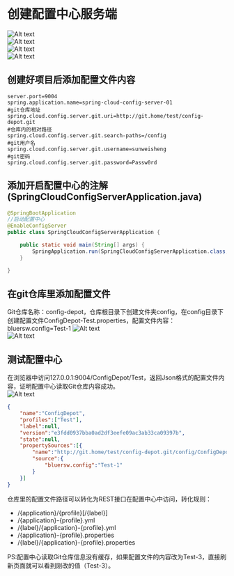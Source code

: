 # 创建配置中心服务端

![Alt text](http://static.bluersw.com/images/spring-cloud-config-server/spring-cloud-config-server-01.png)  
![Alt text](http://static.bluersw.com/images/spring-cloud-config-server/spring-cloud-config-server-02.png)  
![Alt text](http://static.bluersw.com/images/spring-cloud-config-server/spring-cloud-config-server-03.png)  
![Alt text](http://static.bluersw.com/images/spring-cloud-config-server/spring-cloud-config-server-04.png)  

## 创建好项目后添加配置文件内容

```text
server.port=9004
spring.application.name=spring-cloud-config-server-01
#git仓库地址
spring.cloud.config.server.git.uri=http://git.home/test/config-depot.git
#仓库内的相对路径
spring.cloud.config.server.git.search-paths=/config
#git用户名
spring.cloud.config.server.git.username=sunweisheng
#git密码
spring.cloud.config.server.git.password=Passw0rd
```

## 添加开启配置中心的注解(SpringCloudConfigServerApplication.java)

```java
@SpringBootApplication
//启动配置中心
@EnableConfigServer
public class SpringCloudConfigServerApplication {

	public static void main(String[] args) {
		SpringApplication.run(SpringCloudConfigServerApplication.class, args);
	}

}
```

## 在git仓库里添加配置文件

Git仓库名称：config-depot，仓库根目录下创建文件夹config，在config目录下创建配置文件ConfigDepot-Test.properties，配置文件内容：bluersw.config=Test-1
![Alt text](http://static.bluersw.com/images/spring-cloud-config-server/spring-cloud-config-server-05.png)  
![Alt text](http://static.bluersw.com/images/spring-cloud-config-server/spring-cloud-config-server-06.png)  

## 测试配置中心

在浏览器中访问127.0.0.1:9004/ConfigDepot/Test，返回Json格式的配置文件内容，证明配置中心读取Git仓库内容成功。  
![Alt text](http://static.bluersw.com/images/spring-cloud-config-server/spring-cloud-config-server-07.png)  

```json
{
    "name":"ConfigDepot",
    "profiles":["Test"],
    "label":null,
    "version":"e3fdd0937bba0ad2df3eefe09ac3ab33ca09397b",
    "state":null,
    "propertySources":[{
        "name":"http://git.home/test/config-depot.git/config/ConfigDepot-Test.properties",
        "source":{
            "bluersw.config":"Test-1"
        }
    }]
}
```

仓库里的配置文件路径可以转化为REST接口在配置中心中访问，转化规则：

* /{application}/{profile}[/{label}]
* /{application}-{profile}.yml
* /{label}/{application}-{profile}.yml
* /{application}-{profile}.properties
* /{label}/{application}-{profile}.properties

PS:配置中心读取Git仓库信息没有缓存，如果配置文件的内容改为Test-3，直接刷新页面就可以看到刚改的值（Test-3）。  

